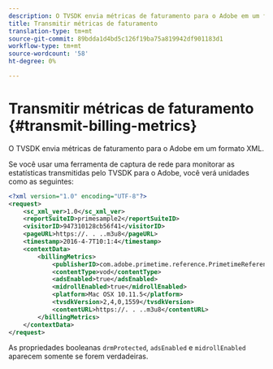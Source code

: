 ```yaml
---
description: O TVSDK envia métricas de faturamento para o Adobe em um formato XML.
title: Transmitir métricas de faturamento
translation-type: tm+mt
source-git-commit: 89bdda1d4bd5c126f19ba75a819942df901183d1
workflow-type: tm+mt
source-wordcount: '58'
ht-degree: 0%

---
```



# Transmitir métricas de faturamento {#transmit-billing-metrics}

O TVSDK envia métricas de faturamento para o Adobe em um formato XML.

<!--<a id="example_13ABDB1CC0B549968A534765378DA3A0"></a>-->

Se você usar uma ferramenta de captura de rede para monitorar as estatísticas transmitidas pelo TVSDK para o Adobe, você verá unidades como as seguintes:

```xml
<?xml version="1.0" encoding="UTF-8"?>
<request>
    <sc_xml_ver>1.0</sc_xml_ver>
    <reportSuiteID>primesample2</reportSuiteID>
    <visitorID>947310128cb56f41</visitorID>
    <pageURL>https://. . ..m3u8</pageURL>
    <timestamp>2016-4-7T10:1:4</timestamp>
    <contextData>
        <billingMetrics>
            <publisherID>com.adobe.primetime.reference.PrimetimeReference</publisherID>
            <contentType>vod</contentType>
            <adsEnabled>true</adsEnabled>
            <midrollEnabled>true</midrollEnabled>
            <platform>Mac OSX 10.11.5</platform>
            <tvsdkVersion>2,4,0,1559</tvsdkVersion>
            <contentURL>https://. . ..m3u8</contentURL>
        </billingMetrics>
    </contextData>
</request>
```

As propriedades booleanas `drmProtected`, `adsEnabled` e `midrollEnabled` aparecem somente se forem verdadeiras.